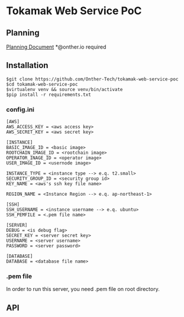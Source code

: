 # Tokamak Web Service PoC

## Planning
[Planning Document](https://docs.google.com/presentation/d/18nSOzgvrDsUZb36V0VLtWatB8jJCmhgX5dUBctVnkXo/edit?usp=sharing)
\*@onther.io required

## Installation

```
$git clone https://github.com/Onther-Tech/tokamak-web-service-poc
$cd tokamak-web-service-poc
$virtualenv venv && source venv/bin/activate
$pip install -r requirements.txt
```

### config.ini

```
[AWS]
AWS_ACCESS_KEY = <aws access key>
AWS_SECRET_KEY = <aws secret key>

[INSTANCE]
BASIC_IMAGE_ID = <basic image>
ROOTCHAIN_IMAGE_ID = <rootchain image>
OPERATOR_INAGE_ID = <operator image>
USER_IMAGE_ID = <usernode image>

INSTANCE_TYPE = <instance type --> e.q. t2.small>
SECURITY_GROUP_ID = <security group id>
KEY_NAME = <aws's ssh key file name>

REGION_NAME = <Instance Region --> e.q. ap-northeast-1>

[SSH]
SSH_USERNAME = <instance username --> e.q. ubuntu>
SSH_PEMFILE = <.pem file name>

[SERVER]
DEBUG = <is debug flag>
SECRET_KEY = <server secret key>
USERNAME = <server username>
PASSWORD = <server password>

[DATABASE]
DATABASE = <database file name>
```

### .pem file

In order to run this server, you need .pem file on root directory.

## API
